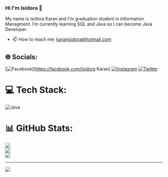 ### Hi I'm Isidora 👋

My name is Isidora Karan and I'm graduation student in Information Managment. I’m currently learning SQL and Java so I can become Java Developer. 
- 📫 How to reach me: karanisidora@hotmail.com



## 🌐 Socials:
[![Facebook](https://img.shields.io/badge/Facebook-%231877F2.svg?logo=Facebook&logoColor=white)](https://facebook.com/Isidora Karan) [![Instagram](https://img.shields.io/badge/Instagram-%23E4405F.svg?logo=Instagram&logoColor=white)](https://instagram.com/karanisidora) [![Twitter](https://img.shields.io/badge/Twitter-%231DA1F2.svg?logo=Twitter&logoColor=white)](https://twitter.com/karanisidora) 

# 💻 Tech Stack:
![Java](https://img.shields.io/badge/java-%23ED8B00.svg?style=for-the-badge&logo=java&logoColor=white)
# 📊 GitHub Stats:
![](https://github-readme-stats.vercel.app/api?username=isidorakaran&theme=solarized-light&hide_border=false&include_all_commits=false&count_private=false)<br/>
![](https://github-readme-streak-stats.herokuapp.com/?user=isidorakaran&theme=solarized-light&hide_border=false)<br/>
![](https://github-readme-stats.vercel.app/api/top-langs/?username=isidorakaran&theme=solarized-light&hide_border=false&include_all_commits=false&count_private=false&layout=compact)

---
[![](https://visitcount.itsvg.in/api?id=isidorakaran&icon=0&color=0)](https://visitcount.itsvg.in)

<!-- Proudly created with GPRM ( https://gprm.itsvg.in ) -->


